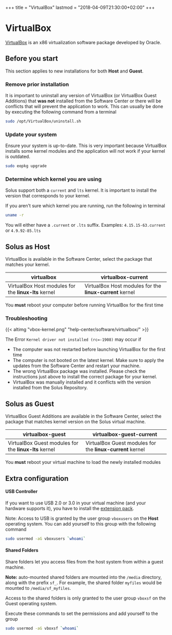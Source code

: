 +++
title = "VirtualBox"
lastmod = "2018-04-09T21:30:00+02:00"
+++
# VirtualBox

[VirtualBox](https://virtualbox.org) is an x86 virtualization software package developed by Oracle.


## Before you start

This section applies to new installations for both **Host** and **Guest**.

### Remove prior installation

It is important to uninstall any version of VirtualBox (or VirtualBox Guest Additions) that **was not** installed from the Software Center or there will be conflicts that will prevent the application to work.
This can usually be done by executing the following command from a terminal

``` bash
sudo /opt/VirtualBox/uninstall.sh
```

### Update your system

Ensure your system is up-to-date. This is very important because VirtualBox installs some kernel modules and the application will not work if your kernel is outdated.
``` bash
sudo eopkg upgrade
```

### Determine which kernel you are using

Solus support both a `current` and `lts` kernel. It is important to install the version that corresponds to your kernel.

If you aren't sure which kernel you are running, run the following in terminal

``` bash
uname -r
```

You will either have a `.current` or `.lts` suffix. Examples: `4.15.15-63.current` or `4.9.92-85.lts`


## Solus as Host

VirtualBox is available in the Software Center, select the package that matches your kernel.

virtualbox | virtualbox-current
----- | -----
VirtualBox Host modules for the **linux-lts** kernel | VirtualBox Host modules for the **linux-current** kernel

You **must** reboot your computer before running VirtualBox for the first time

### Troubleshooting

{{< altimg "vbox-kernel.png" "help-center/software/virtualbox/" >}}

The Error `Kernel driver not installed (rc=-1908)` may occur if

- The computer was not restarted before launching VirtualBox for the first time
- The computer is not booted on the latest kernel. Make sure to apply the updates from the Software Center and restart your machine.
- The wrong VirtualBox package was installed. Please check the instructions just above to install the correct package for your kernel.
- VirtualBox was manually installed and it conflicts with the version installed from the Solus Repository.


## Solus as Guest

VirtualBox Guest Additions are available in the Software Center, select the package that matches kernel version on the Solus virtual machine.

virtualbox-guest | virtualbox-guest-current
----- | -----
VirtualBox Guest modules for the **linux-lts** kernel | VirtualBox Guest modules for the **linux-current** kernel

You **must** reboot your virtual machine to load the newly installed modules


## Extra configuration

#### USB Controller
If you want to use USB 2.0 or 3.0 in your virtual machine (and your hardware supports it), you have to install the [extension pack](https://www.virtualbox.org/manual/ch01.html#intro-installing).

Note: Access to USB is granted by the user group `vboxusers` on the **Host** operating system. You can add yourself to this group with the following command

``` bash
sudo usermod -aG vboxusers `whoami`
```

#### Shared Folders
Share folders let you access files from the host system from within a guest machine.

**Note:** auto-mounted shared folders are mounted into the `/media` directory, along with the prefix `sf_`. For example, the shared folder `myfiles` would be mounted to `/media/sf_myfiles`. 

Access to the shared folders is only granted to the user group `vboxsf` on the Guest operating system.

Execute these commands to set the permissions and add yourself to the group
``` bash
sudo usermod -aG vboxsf `whoami`
```
